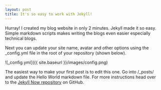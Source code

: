 ```yaml
---
layout: post
title: It's so easy to work with Jekyll!
---
```



Hurray! I created my blog website in only 2 minutes. Jekyll made it so easy. Simple markdown scripts makes writing the blogs even easier especially technical blogs.

Next you can update your site name, avatar and other options using the _config.yml file in the root of your repository (shown below).

![_config.yml]({{ site.baseurl }}/images/config.png)

The easiest way to make your first post is to edit this one. Go into /_posts/ and update the Hello World markdown file. For more instructions head over to the [Jekyll Now repository](https://github.com/barryclark/jekyll-now) on GitHub.